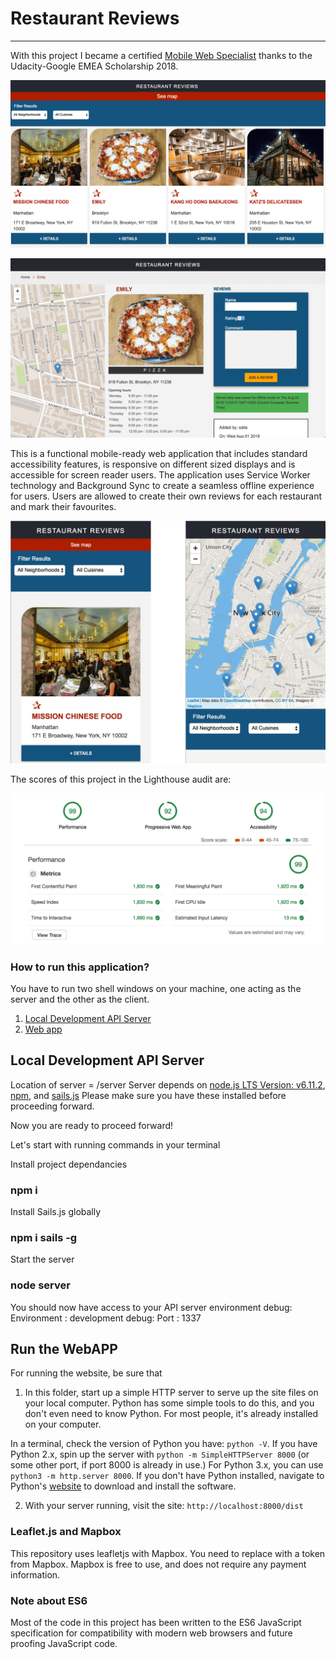 # Restaurant Reviews
---
With this project I became a certified [Mobile Web Specialist](https://confirm.udacity.com/S34CCRNZ) thanks to the Udacity-Google EMEA Scholarship 2018.

![All restaurants screen with map hidden](https://github.com/nnise/Restaurant-Reviews-MWS/blob/master/prjctImgs/desktopHome.png)

![Restauran details sample page](https://github.com/nnise/Restaurant-Reviews-MWS/blob/master/prjctImgs/restaurantDetails.png)

This is a functional mobile-ready web application that includes standard accessibility features, is responsive on different sized displays and is accessible for screen reader users. The application uses Service Worker technology and Background Sync to create a seamless offline experience for users. Users are allowed to create their own reviews for each restaurant and mark their favourites.

![Mobile Home screen with hidden and shown map](https://github.com/nnise/Restaurant-Reviews-MWS/blob/master/prjctImgs/mobileViews.jpg)

The scores of this project in the Lighthouse audit are:

![Lighthouse Audit results](https://github.com/nnise/Restaurant-Reviews-MWS/blob/master/prjctImgs/auditResults.png)

### How to run this application?

You have to run two shell windows on your machine, one acting as the server and the other as the client.

1. [Local Development API Server](#local-development-api-server)
2. [Web app](#run-the-webApp)


## Local Development API Server

Location of server = /server Server depends on [node.js LTS Version: v6.11.2](https://nodejs.org/en/download/), [npm](https://www.npmjs.com/get-npm), and [sails.js](https://sailsjs.com/) Please make sure you have these installed before proceeding forward.

Now you are ready to proceed forward!

Let's start with running commands in your terminal

Install project dependancies
### npm i
Install Sails.js globally
### npm i sails -g
Start the server
### node server
You should now have access to your API server environment
debug: Environment : development debug: Port : 1337


## Run the WebAPP

For running the website, be sure that 

1. In this folder, start up a simple HTTP server to serve up the site files on your local computer. Python has some simple tools to do this, and you don't even need to know Python. For most people, it's already installed on your computer. 

In a terminal, check the version of Python you have: `python -V`. If you have Python 2.x, spin up the server with `python -m SimpleHTTPServer 8000` (or some other port, if port 8000 is already in use.) For Python 3.x, you can use `python3 -m http.server 8000`. If you don't have Python installed, navigate to Python's [website](https://www.python.org/) to download and install the software.

2. With your server running, visit the site: `http://localhost:8000/dist`

### Leaflet.js and Mapbox
This repository uses leafletjs with Mapbox. You need to replace <your MAPBOX API KEY HERE> with a token from Mapbox. Mapbox is free to use, and does not require any payment information.

### Note about ES6

Most of the code in this project has been written to the ES6 JavaScript specification for compatibility with modern web browsers and future proofing JavaScript code.

